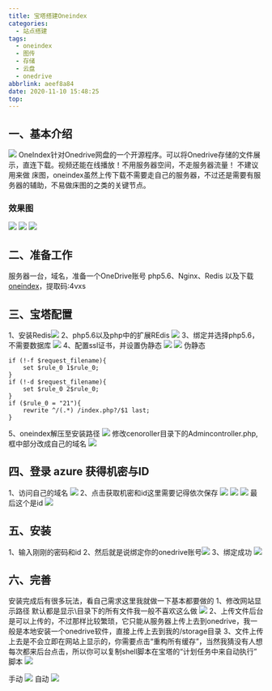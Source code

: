 ```yaml
---
title: 宝塔搭建Oneindex
categories:
  - 站点搭建
tags:
  - oneindex
  - 图传
  - 存储
  - 云盘
  - onedrive
abbrlink: aeef8a84
date: 2020-11-10 15:48:25
top:
---
```


## 一、基本介绍

![](https://storage.freecplus.top/images/2020/11/10/20201110155125.png)
   OneIndex针对Onedrive网盘的一个开源程序。可以将Onedrive存储的文件展示，直连下载。视频还能在线播放！不用服务器空间，不走服务器流量！
不建议用来做 床图，oneindex虽然上传下载不需要走自己的服务器，不过还是需要有服务器的辅助，不易做床图的之类的关键节点。
### 效果图
![](https://storage.freecplus.top/images/2020/11/10/20201110155953.png)
![](https://storage.freecplus.top/images/2020/11/10/20201110160116.png)
![](https://storage.freecplus.top/images/2020/11/10/20201110160153.png)
## 二、准备工作
服务器一台，域名，准备一个OneDrive账号
php5.6、Nginx、Redis
以及下载[oneindex](https://pan.baidu.com/s/1GP_oB_k_9Dq2fCYaAepo8g)，提取码:4vxs
## 三、宝塔配置
1、安装Redis![](https://storage.freecplus.top/images/2020/11/10/20201110161510.png)
2、php5.6以及php中的扩展REdis
![](https://storage.freecplus.top/images/2020/11/10/20201110161628.png)
3、绑定并选择php5.6，不需要数据库
![](https://storage.freecplus.top/images/2020/11/10/20201110161811.png)
4、配置ssl证书，并设置伪静态
![](https://storage.freecplus.top/images/2020/11/10/20201110162017.png)
![](https://storage.freecplus.top/images/2020/11/10/20201110162149.png)
伪静态

``` nginx
if (!-f $request_filename){
    set $rule_0 1$rule_0;
}
if (!-d $request_filename){
    set $rule_0 2$rule_0;
}
if ($rule_0 = "21"){
    rewrite ^/(.*) /index.php?/$1 last;
}
```
5、oneindex解压至安装路径
![](https://storage.freecplus.top/images/2020/11/10/20201110162505.png)
修改cenoroller目录下的Admincontroller.php,框中部分改成自己的域名
![](https://storage.freecplus.top/images/2020/11/10/20201110162742.png)
## 四、登录 azure 获得机密与ID
1、访问自己的域名
![](https://storage.freecplus.top/images/2020/11/10/20201110163606.png)
2、点击获取机密和id这里需要记得依次保存
![](https://storage.freecplus.top/images/2020/11/10/20201110163632.png)
![](https://storage.freecplus.top/images/2020/11/10/20201110163045.png)
![](https://storage.freecplus.top/images/2020/11/10/20201110163632.png)
最后这个是id
![](https://storage.freecplus.top/images/2020/11/10/20201110163922.png)

## 五、安装
1、输入刚刚的密码和id
2、然后就是说绑定你的onedrive账号![](https://storage.freecplus.top/images/2020/11/10/20201110164016.png)
3、绑定成功
![](https://storage.freecplus.top/images/2020/11/10/20201110164127.png)

## 六、完善
安装完成后有很多玩法，看自己需求这里我就做一下基本都要做的
1、修改网站显示路径
默认都是显示\目录下的所有文件我一般不喜欢这么做
![](https://storage.freecplus.top/images/2020/11/10/20201110164528.png)
2、上传文件后台是可以上传的，不过那样比较繁琐，它只能从服务器上传上去到onedrive，我一般是本地安装一个onedrive软件，直接上传上去到我的/storage目录
3、文件上传上去是不会立即在网站上显示的，你需要点击“重构所有缓存”，当然我猜没有人想每次都来后台点击，所以你可以复制shell脚本在宝塔的“计划任务中来自动执行”
脚本
![](https://storage.freecplus.top/images/2020/11/10/20201110165221.png)

手动
![](https://storage.freecplus.top/images/2020/11/10/20201110164931.png)
自动
![](https://storage.freecplus.top/images/2020/11/10/20201110165301.png)